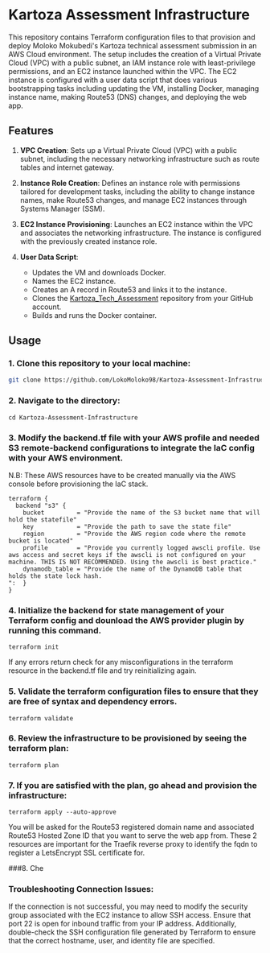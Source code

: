 # Kartoza Assessment Infrastructure

This repository contains Terraform configuration files to that provision and deploy Moloko Mokubedi's Kartoza technical assessment submission in an AWS Cloud environment. The setup includes the creation of a Virtual Private Cloud (VPC) with a public subnet, an IAM instance role with least-privilege permissions, and an EC2 instance launched within the VPC. The EC2 instance is configured with a user data script that does various bootstrapping tasks including updating the VM, installing Docker, managing instance name, making Route53 (DNS) changes, and deploying the web app.

## Features

1. **VPC Creation**: Sets up a Virtual Private Cloud (VPC) with a public subnet, including the necessary networking infrastructure such as route tables and internet gateway.

2. **Instance Role Creation**: Defines an instance role with permissions tailored for development tasks, including the ability to change instance names, make Route53 changes, and manage EC2 instances through Systems Manager (SSM).

3. **EC2 Instance Provisioning**: Launches an EC2 instance within the VPC and associates the networking infrastructure. The instance is configured with the previously created instance role.

4. **User Data Script**:
    - Updates the VM and downloads Docker.
    - Names the EC2 instance.
    - Creates an A record in Route53 and links it to the instance.
    - Clones the [Kartoza_Tech_Assessment](https://github.com/LokoMoloko98/Kartoza_Tech_Assessment) repository from your GitHub account.
    - Builds and runs the Docker container.

## Usage

### 1. Clone this repository to your local machine:
```bash
git clone https://github.com/LokoMoloko98/Kartoza-Assessment-Infrastructure
```

### 2. Navigate to the directory:
```
cd Kartoza-Assessment-Infrastructure
```

### 3. Modify the backend.tf file with your AWS profile and needed S3 remote-backend configurations to integrate the IaC config with your AWS environment.

N.B: These AWS resources have to be created manually via the AWS console before provisioning the IaC stack.

``` 
terraform {
  backend "s3" {
    bucket         = "Provide the name of the S3 bucket name that will hold the statefile"
    key            = "Provide the path to save the state file"
    region         = "Provide the AWS region code where the remote bucket is located"
    profile        = "Provide you currently logged awscli profile. Use aws access and secret keys if the awscli is not configured on your machine. THIS IS NOT RECOMMENDED. Using the awscli is best practice."
    dynamodb_table = "Provide the name of the DynamoDB table that holds the state lock hash.
":  }
}
```

### 4. Initialize the backend for state management of your Terraform config and dounload the AWS provider plugin by running this command.
```
terraform init
```
If any errors return check for any misconfigurations in the terraform resource in the backend.tf file and try reinitializing again.

### 5. Validate the terraform configuration files to ensure that they are free of syntax and dependency errors.

```
terraform validate
```

### 6. Review the infrastructure to be provisioned by seeing the terraform plan:
```
terraform plan
```

### 7. If you are satisfied with the plan, go ahead and provision the infrastructure:
```
terraform apply --auto-approve
```
You will be asked for the Route53 registered domain name and associated Route53 Hosted Zone ID that you want to serve the web app from. These 2 resources are important for the Traefik reverse proxy to identify the fqdn to register a LetsEncrypt SSL certificate for.  

###8. Che

### **Troubleshooting Connection Issues**: 
If the connection is not successful, you may need to modify the security group associated with the EC2 instance to allow SSH access. Ensure that port 22 is open for inbound traffic from your IP address. Additionally, double-check the SSH configuration file generated by Terraform to ensure that the correct hostname, user, and identity file are specified.
